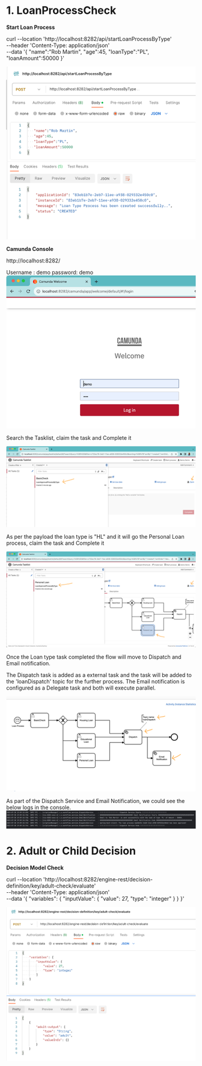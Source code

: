# 1. LoanProcessCheck





**Start Loan Process**

curl --location 'http://localhost:8282/api/startLoanProcessByType' \
--header 'Content-Type: application/json' \
--data '{
"name":"Rob Martin",
"age":45,
"loanType":"PL",
"loanAmount":50000
}'

![img.png](img.png)

**Camunda Console**

http://localhost:8282/

Username : demo
password: demo
![img_1.png](img_1.png)

Search the Tasklist, claim the task and Complete it

![img_2.png](img_2.png)

As per the payload the loan type is "HL" and it will go the Personal Loan process, claim the task and Complete it

![img_3.png](img_3.png)

Once the Loan type task completed the flow will move to Dispatch and Email notification. 

The Dispatch task is added as a external task and the task will be added to the 'loanDispatch' topic for the further process.
The Email notification is configured as a Delegate task and both will execute parallel.

![img_4.png](img_4.png)

As part of the Dispatch Service and Email Notification, we could see the below logs in the console.
![img_5.png](img_5.png)


# 2. Adult or Child Decision
**Decision Model Check**

curl --location 'http://localhost:8282/engine-rest/decision-definition/key/adult-check/evaluate' \
--header 'Content-Type: application/json' \
--data '{
"variables": {
"inputValue": {
"value": 27,
"type": "integer"
}
}
}'

![img_6.png](img_6.png)




